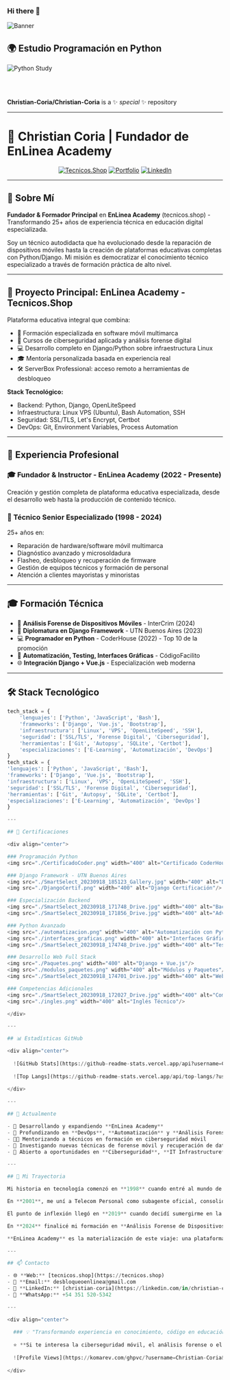 ### Hi there 👋 
![Banner](./2.png)

## 🌍 Estudio Programación en Python
![Python Study](./1.png)

<br/><br/>

**Christian-Coria/Christian-Coria** is a ✨ *special* ✨ repository

---

# 👋 Christian Coria | Fundador de EnLinea Academy

<div align="center">
  
  [![Tecnicos.Shop](https://img.shields.io/badge/🚀_Proyecto_Principal-Tecnicos.Shop-blue?style=for-the-badge)](https://tecnicos.shop)
  [![Portfolio](https://img.shields.io/badge/Portfolio-Visitar-green?style=for-the-badge)](https://tecnicos.shop/portfolio/)
  [![LinkedIn](https://img.shields.io/badge/LinkedIn-Conectar-0077B5?style=for-the-badge&logo=linkedin)](https://linkedin.com/in/christian-coria)
  
</div>

---

## 🎯 Sobre Mí

**Fundador & Formador Principal** en **EnLinea Academy** (tecnicos.shop) - Transformando 25+ años de experiencia técnica en educación digital especializada.

Soy un técnico autodidacta que ha evolucionado desde la reparación de dispositivos móviles hasta la creación de plataformas educativas completas con Python/Django. Mi misión es democratizar el conocimiento técnico especializado a través de formación práctica de alto nivel.

---

## 🚀 Proyecto Principal: **EnLinea Academy - Tecnicos.Shop**

Plataforma educativa integral que combina:
- 📱 Formación especializada en software móvil multimarca
- 🔐 Cursos de ciberseguridad aplicada y análisis forense digital
- 💻 Desarrollo completo en Django/Python sobre infraestructura Linux
- 🎓 Mentoría personalizada basada en experiencia real
- 🛠️ ServerBox Professional: acceso remoto a herramientas de desbloqueo

**Stack Tecnológico:**
- Backend: Python, Django, OpenLiteSpeed
- Infraestructura: Linux VPS (Ubuntu), Bash Automation, SSH
- Seguridad: SSL/TLS, Let's Encrypt, Certbot
- DevOps: Git, Environment Variables, Process Automation

---

## 💼 Experiencia Profesional

### 🎓 Fundador & Instructor - EnLinea Academy (2022 - Presente)
Creación y gestión completa de plataforma educativa especializada, desde el desarrollo web hasta la producción de contenido técnico.

### 🔧 Técnico Senior Especializado (1998 - 2024)
25+ años en:
- Reparación de hardware/software móvil multimarca
- Diagnóstico avanzado y microsoldadura
- Flasheo, desbloqueo y recuperación de firmware
- Gestión de equipos técnicos y formación de personal
- Atención a clientes mayoristas y minoristas

---

## 🎓 Formación Técnica

- 🎯 **Análisis Forense de Dispositivos Móviles** - InterCrim (2024)
- 🐍 **Diplomatura en Django Framework** - UTN Buenos Aires (2023)
- 💻 **Programador en Python** - CoderHouse (2022) - Top 10 de la promoción
- 🔧 **Automatización, Testing, Interfaces Gráficas** - CódigoFacilito
- 🌐 **Integración Django + Vue.js** - Especialización web moderna

---

## 🛠️ Stack Tecnológico
```python
tech_stack = {
    'lenguajes': ['Python', 'JavaScript', 'Bash'],
    'frameworks': ['Django', 'Vue.js', 'Bootstrap'],
    'infraestructura': ['Linux', 'VPS', 'OpenLiteSpeed', 'SSH'],
    'seguridad': ['SSL/TLS', 'Forense Digital', 'Ciberseguridad'],
    'herramientas': ['Git', 'Autopsy', 'SQLite', 'Certbot'],
    'especializaciones': ['E-Learning', 'Automatización', 'DevOps']
}
tech_stack = {
'lenguajes': ['Python', 'JavaScript', 'Bash'],
'frameworks': ['Django', 'Vue.js', 'Bootstrap'],
'infraestructura': ['Linux', 'VPS', 'OpenLiteSpeed', 'SSH'],
'seguridad': ['SSL/TLS', 'Forense Digital', 'Ciberseguridad'],
'herramientas': ['Git', 'Autopsy', 'SQLite', 'Certbot'],
'especializaciones': ['E-Learning', 'Automatización', 'DevOps']
}

---

## 📜 Certificaciones

<div align="center">

### Programación Python
<img src="./CertificadoCoder.png" width="400" alt="Certificado CoderHouse Python"/>

### Django Framework - UTN Buenos Aires
<img src="./SmartSelect_20230918_185123_Gallery.jpg" width="400" alt="Diplomatura Django"/>
<img src="./DjangoCertif.png" width="400" alt="Django Certificación"/>

### Especialización Backend
<img src="./SmartSelect_20230918_171748_Drive.jpg" width="400" alt="Backend Development"/>
<img src="./SmartSelect_20230918_171856_Drive.jpg" width="400" alt="Advanced Backend"/>

### Python Avanzado
<img src="./automatizacion.png" width="400" alt="Automatización con Python"/>
<img src="./interfaces_graficas.png" width="400" alt="Interfaces Gráficas"/>
<img src="./SmartSelect_20230918_174748_Drive.jpg" width="400" alt="Testing"/>

### Desarrollo Web Full Stack
<img src="./Paquetes.png" width="400" alt="Django + Vue.js"/>
<img src="./modulos_paquetes.png" width="400" alt="Módulos y Paquetes"/>
<img src="./SmartSelect_20230918_174701_Drive.jpg" width="400" alt="Web Development"/>

### Competencias Adicionales
<img src="./SmartSelect_20230918_172027_Drive.jpg" width="400" alt="Competencias"/>
<img src="./ingles.png" width="400" alt="Inglés Técnico"/>

</div>

---

## 📊 Estadísticas GitHub

<div align="center">
  
  ![GitHub Stats](https://github-readme-stats.vercel.app/api?username=Christian-Coria&show_icons=true&theme=tokyonight)
  
  ![Top Langs](https://github-readme-stats.vercel.app/api/top-langs/?username=Christian-Coria&layout=compact&theme=tokyonight)
  
</div>

---

## 🎯 Actualmente

- 🔭 Desarrollando y expandiendo **EnLinea Academy**
- 🌱 Profundizando en **DevOps**, **Automatización** y **Análisis Forense Digital**
- 👨‍🏫 Mentorizando a técnicos en formación en ciberseguridad móvil
- 🔐 Investigando nuevas técnicas de forense móvil y recuperación de datos
- 💼 Abierto a oportunidades en **Ciberseguridad**, **IT Infrastructure** y **DevOps**

---

## 🌟 Mi Trayectoria

Mi historia en tecnología comenzó en **1998** cuando entré al mundo de la telefonía móvil como vendedor. En solo tres meses, mi dedicación me llevó a dirigir mi primera subagencia de CTI Móvil, marcando el inicio de una carrera de constante evolución.

En **2001**, me uní a Telecom Personal como subagente oficial, consolidando mi expertise en telecomunicaciones. En **2004**, di el salto emprendedor abriendo mi propio negocio de telefonía, donde me especialicé en hardware y software móvil durante dos décadas.

El punto de inflexión llegó en **2019** cuando decidí sumergirme en la programación de manera autodidacta. Esta decisión me llevó a graduarme en **CoderHouse** como programador Python en **2021** (Top 10 de mi clase), y a completar una **Diplomatura en Django** en la UTN Buenos Aires en **2023**.

En **2024** finalicé mi formación en **Análisis Forense de Dispositivos Móviles**, cerrando el círculo perfecto: combinar mi expertise técnico de 25 años con habilidades de ciberseguridad y desarrollo web moderno.

**EnLinea Academy** es la materialización de este viaje: una plataforma donde la experiencia práctica se encuentra con la innovación educativa.

---

## 📫 Contacto

- 🌐 **Web:** [tecnicos.shop](https://tecnicos.shop)
- 📧 **Email:** desbloqueoenlinea@gmail.com
- 💼 **LinkedIn:** [christian-coria](https://linkedin.com/in/christian-coria)
- 📱 **WhatsApp:** +54 351 520-5342

---

<div align="center">
  
  ### 💡 "Transformando experiencia en conocimiento, código en educación"
  
  ⭐ **Si te interesa la ciberseguridad móvil, el análisis forense o el desarrollo con Django, ¡conectemos!**
  
  ![Profile Views](https://komarev.com/ghpvc/?username=Christian-Coria&color=blue&style=flat-square)
  
</div>
